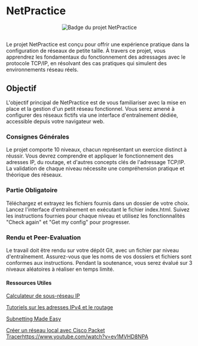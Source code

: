 # NetPractice

<div align="center">
  <img src="https://github.com/ayogun/42-project-badges/raw/main/badges/netpracticee.png" alt="Badge du projet NetPractice">
</div>

##
Le projet NetPractice est conçu pour offrir une expérience pratique dans la configuration de réseaux de petite taille. À travers ce projet, vous apprendrez les fondamentaux du fonctionnement des adressages avec le protocole TCP/IP, en résolvant des cas pratiques qui simulent des environnements réseau réels.

 ## Objectif
L'objectif principal de NetPractice est de vous familiariser avec la mise en place et la gestion d'un petit réseau fonctionnel. Vous serez amené à configurer des réseaux fictifs via une interface d'entraînement dédiée, accessible depuis votre navigateur web.

### Consignes Générales
Le projet comporte 10 niveaux, chacun représentant un exercice distinct à réussir.
Vous devrez comprendre et appliquer le fonctionnement des adresses IP, du routage, et d'autres concepts clés de l'adressage TCP/IP.
La validation de chaque niveau nécessite une compréhension pratique et théorique des réseaux.

### Partie Obligatoire
Téléchargez et extrayez les fichiers fournis dans un dossier de votre choix.
Lancez l'interface d'entraînement en exécutant le fichier index.html.
Suivez les instructions fournies pour chaque niveau et utilisez les fonctionnalités "Check again" et "Get my config" pour progresser.

### Rendu et Peer-Evaluation
Le travail doit être rendu sur votre dépôt Git, avec un fichier par niveau d'entraînement.
Assurez-vous que les noms de vos dossiers et fichiers sont conformes aux instructions.
Pendant la soutenance, vous serez évalué sur 3 niveaux aléatoires à réaliser en temps limité.

#### Ressources Utiles
[Calculateur de sous-réseau IP](https://www.calculator.net/ip-subnet-calculator.html?cclass=any&csubnet=18&cip=139.234.85.0&ctype=ipv4&x=Calculate)

[Tutoriels sur les adresses IPv4 et le routage](https://www.codequoi.com/adresses-ipv4-routage-et-masques-de-sous-reseau/)

[Subnetting Made Easy](https://www.youtube.com/watch?v=AJPZxXwOc-4)

[Créer un réseau local avec Cisco Packet Tracer](https://www.youtube.com/watch?v=ev1MVHD8NPA)https://www.youtube.com/watch?v=ev1MVHD8NPA
